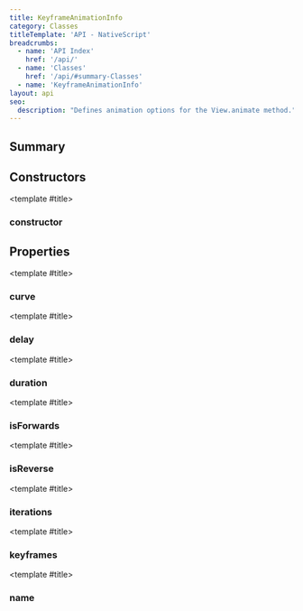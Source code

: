 ```yaml
---
title: KeyframeAnimationInfo
category: Classes
titleTemplate: 'API - NativeScript'
breadcrumbs:
  - name: 'API Index'
    href: '/api/'
  - name: 'Classes'
    href: '/api/#summary-Classes'
  - name: 'KeyframeAnimationInfo'
layout: api
seo:
  description: "Defines animation options for the View.animate method."
---
```


<!-- This page is auto generated, do not edit manually. -->
<!-- Run "yarn generate:api-docs" to regenerate -->

<script setup lang="ts">
  import { provide } from "vue";
  import API_DATA from "./KeyframeAnimationInfo.data.json";
  
  provide('API_DATA', API_DATA);
</script>

<APIRefHierarchy v-once />

<APIRefComment commentBase64="eyJibG9ja1RhZ3MiOltdLCJtb2RpZmllclRhZ3MiOnt9LCJzdW1tYXJ5IjpbeyJraW5kIjoidGV4dCIsInRleHQiOiJEZWZpbmVzIGFuaW1hdGlvbiBvcHRpb25zIGZvciB0aGUgVmlldy5hbmltYXRlIG1ldGhvZC4ifV19" v-once />

## <Heading ignore>Summary</Heading>

<APIRefSummary v-once />

## Constructors

<div class="">

<APIRef for="7456" v-once>

<template #title>

### constructor

</template>

</APIRef>

</div>

## Properties

<div class="isOptional">

<APIRef for="7463" v-once>

<template #title>

### curve

</template>

</APIRef>

</div>

<div class="isOptional">

<APIRef for="7461" v-once>

<template #title>

### delay

</template>

</APIRef>

</div>

<div class="isOptional">

<APIRef for="7460" v-once>

<template #title>

### duration

</template>

</APIRef>

</div>

<div class="">

<APIRef for="7464" v-once>

<template #title>

### isForwards

</template>

</APIRef>

</div>

<div class="isOptional">

<APIRef for="7465" v-once>

<template #title>

### isReverse

</template>

</APIRef>

</div>

<div class="isOptional">

<APIRef for="7462" v-once>

<template #title>

### iterations

</template>

</APIRef>

</div>

<div class="">

<APIRef for="7458" v-once>

<template #title>

### keyframes

</template>

</APIRef>

</div>

<div class="isOptional">

<APIRef for="7459" v-once>

<template #title>

### name

</template>

</APIRef>

</div>
